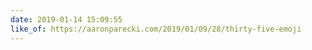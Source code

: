```yaml
---
date: 2019-01-14 15:09:55
like_of: https://aaronparecki.com/2019/01/09/28/thirty-five-emoji
---
```

